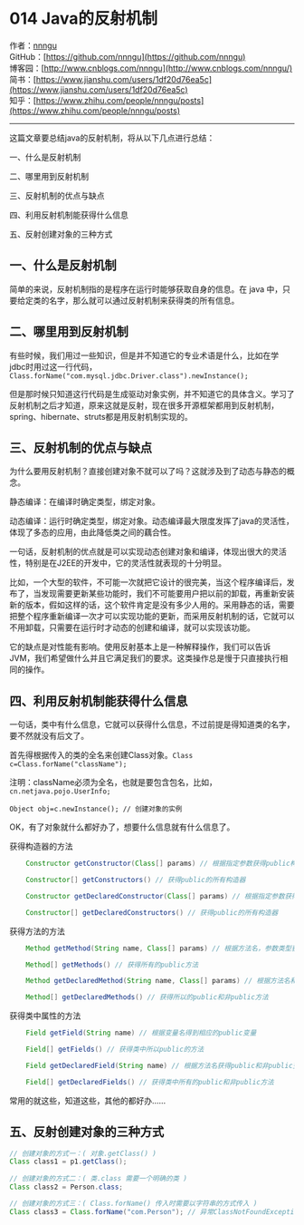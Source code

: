 # 014 Java的反射机制
作者：[nnngu](https://github.com/nnngu)  
GitHub：[https://github.com/nnngu](https://github.com/nnngu)  
博客园：[http://www.cnblogs.com/nnngu](http://www.cnblogs.com/nnngu/)  
简书：[https://www.jianshu.com/users/1df20d76ea5c](https://www.jianshu.com/users/1df20d76ea5c)  
知乎：[https://www.zhihu.com/people/nnngu/posts](https://www.zhihu.com/people/nnngu/posts)  

---

这篇文章要总结java的反射机制，将从以下几点进行总结：

一、什么是反射机制

二、哪里用到反射机制

三、反射机制的优点与缺点

四、利用反射机制能获得什么信息

五、反射创建对象的三种方式



## 一、什么是反射机制

简单的来说，反射机制指的是程序在运行时能够获取自身的信息。在 java 中，只要给定类的名字，那么就可以通过反射机制来获得类的所有信息。

## 二、哪里用到反射机制

有些时候，我们用过一些知识，但是并不知道它的专业术语是什么，比如在学jdbc时用过这一行代码，  `Class.forName("com.mysql.jdbc.Driver.class").newInstance();`  

但是那时候只知道这行代码是生成驱动对象实例，并不知道它的具体含义。学习了反射机制之后才知道，原来这就是反射，现在很多开源框架都用到反射机制，spring、hibernate、struts都是用反射机制实现的。

## 三、反射机制的优点与缺点

为什么要用反射机制？直接创建对象不就可以了吗？这就涉及到了动态与静态的概念。

静态编译：在编译时确定类型，绑定对象。 
 
动态编译：运行时确定类型，绑定对象。动态编译最大限度发挥了java的灵活性，体现了多态的应用，由此降低类之间的藕合性。 

一句话，反射机制的优点就是可以实现动态创建对象和编译，体现出很大的灵活性，特别是在J2EE的开发中，它的灵活性就表现的十分明显。

比如，一个大型的软件，不可能一次就把它设计的很完美，当这个程序编译后，发布了，当发现需要更新某些功能时，我们不可能要用户把以前的卸载，再重新安装新的版本，假如这样的话，这个软件肯定是没有多少人用的。采用静态的话，需要把整个程序重新编译一次才可以实现功能的更新，而采用反射机制的话，它就可以不用卸载，只需要在运行时才动态的创建和编译，就可以实现该功能。 

它的缺点是对性能有影响。使用反射基本上是一种解释操作，我们可以告诉JVM，我们希望做什么并且它满足我们的要求。这类操作总是慢于只直接执行相同的操作。 

## 四、利用反射机制能获得什么信息

一句话，类中有什么信息，它就可以获得什么信息，不过前提是得知道类的名字，要不然就没有后文了。

首先得根据传入的类的全名来创建Class对象。`Class c=Class.forName("className");`

注明：className必须为全名，也就是要包含包名，比如，`cn.netjava.pojo.UserInfo;`

`Object obj=c.newInstance(); // 创建对象的实例 `

OK，有了对象就什么都好办了，想要什么信息就有什么信息了。   

获得构造器的方法 

```java
	Constructor getConstructor(Class[] params) // 根据指定参数获得public构造器

    Constructor[] getConstructors() // 获得public的所有构造器

    Constructor getDeclaredConstructor(Class[] params) // 根据指定参数获得public和非public的构造器

    Constructor[] getDeclaredConstructors() // 获得public的所有构造器 
```

获得方法的方法 
```java
    Method getMethod(String name, Class[] params) // 根据方法名，参数类型获得方法

    Method[] getMethods() // 获得所有的public方法

    Method getDeclaredMethod(String name, Class[] params) // 根据方法名和参数类型，获得public和非public的方法

    Method[] getDeclaredMethods() // 获得所以的public和非public方法 
```

获得类中属性的方法 
```java
    Field getField(String name) // 根据变量名得到相应的public变量

    Field[] getFields() // 获得类中所以public的方法

    Field getDeclaredField(String name) // 根据方法名获得public和非public变量

    Field[] getDeclaredFields() // 获得类中所有的public和非public方法
```
常用的就这些，知道这些，其他的都好办……

## 五、反射创建对象的三种方式

```java
// 创建对象的方式一：( 对象.getClass() )
Class class1 = p1.getClass();
           
// 创建对象的方式二：( 类.class 需要一个明确的类 )
Class class2 = Person.class;

// 创建对象的方式三：( Class.forName() 传入时需要以字符串的方式传入 )
Class class3 = Class.forName("com.Person"); // 异常ClassNotFoundException
```
